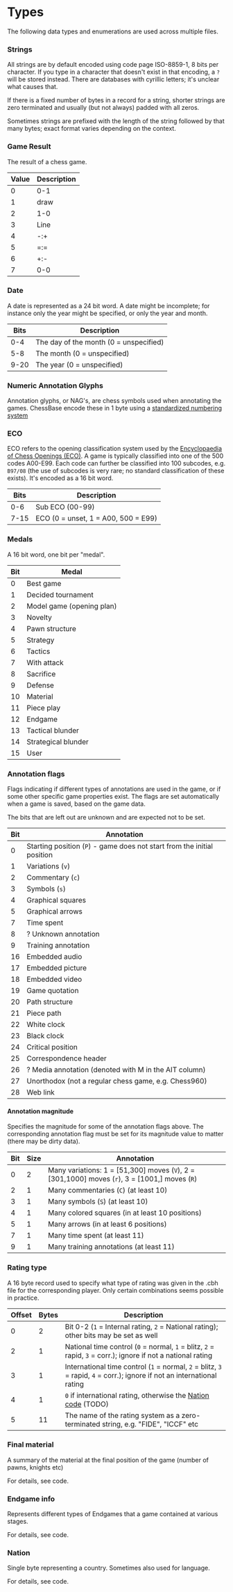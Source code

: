 # Types

The following data types and enumerations are used across multiple files.

### <a name="strings">Strings</a>

All strings are by default encoded using code page ISO-8859-1, 8 bits per character.
If you type in a character that doesn't exist in that encoding, a `?` will be stored instead.
There are databases with cyrillic letters; it's unclear what causes that.

If there is a fixed number of bytes in a record for a string, shorter strings
are zero terminated and usually (but not always) padded with all zeros.

Sometimes strings are prefixed with the length of the string followed by that many bytes;
exact format varies depending on the context.

### <a name="game_result">Game Result</a>

The result of a chess game.

| Value | Description
| ----  | ----
| 0     | 0-1
| 1     | draw
| 2     | 1-0
| 3     | Line
| 4     | -:+
| 5     | =:=
| 6     | +:-
| 7     | 0-0

### <a name="date">Date</a>

A date is represented as a 24 bit word. A date might be incomplete; for instance only the year might be specified, or only the year and month.

| Bits | Description
| ---- | ----
| 0-4  | The day of the month (0 = unspecified)
| 5-8  | The month (0 = unspecified)
| 9-20 | The year (0 = unspecified)


### <a name="nag">Numeric Annotation Glyphs</a>

Annotation glyphs, or NAG's, are chess symbols used when annotating the games.
ChessBase encode these in 1 byte using a <a href="https://en.wikipedia.org/wiki/Numeric_Annotation_Glyphs">
standardized numbering system</a>


### <a name="eco">ECO</a>

ECO refers to the opening classification system used by the <a href="https://en.wikipedia.org/wiki/Encyclopaedia_of_Chess_Openings">Encyclopaedia of Chess Openings (ECO)</a>.
A game is typically classified into one of the 500 codes A00-E99. Each code can further be classified into 100 subcodes, e.g. `B97/08` (the use of subcodes is very rare; no standard classification of these exists).
It's encoded as a 16 bit word.

| Bits | Description
| ---- | ----
| 0-6  | Sub ECO (00-99)
| 7-15 | ECO (0 = unset, 1 = A00, 500 = E99)

### <a name="medals">Medals</a>

A 16 bit word, one bit per "medal".

| Bit | Medal
| --- | ----
| 0   | Best game
| 1   | Decided tournament
| 2   | Model game (opening plan)
| 3   | Novelty
| 4   | Pawn structure
| 5   | Strategy
| 6   | Tactics
| 7   | With attack
| 8   | Sacrifice
| 9   | Defense
| 10  | Material
| 11  | Piece play
| 12  | Endgame
| 13  | Tactical blunder
| 14  | Strategical blunder
| 15  | User

### <a name="annotation_flags">Annotation flags</a>

Flags indicating if different types of annotations are used in the game, or if some other specific game properties exist.
The flags are set automatically when a game is saved, based on the game data.

The bits that are left out are unknown and are expected not to be set.

| Bit | Annotation
| --- | ----
| 0   | Starting position (`P`) - game does not start from the initial position
| 1   | Variations (`v`)
| 2   | Commentary (`c`)
| 3   | Symbols (`s`)
| 4   | Graphical squares
| 5   | Graphical arrows
| 7   | Time spent
| 8   | ? Unknown annotation
| 9   | Training annotation
| 16  | Embedded audio
| 17  | Embedded picture
| 18  | Embedded video
| 19  | Game quotation
| 20  | Path structure
| 21  | Piece path
| 22  | White clock
| 23  | Black clock
| 24  | Critical position
| 25  | Correspondence header
| 26  | ? Media annotation (denoted with M in the AIT column)
| 27  | Unorthodox (not a regular chess game, e.g. Chess960)
| 28  | Web link

#### <a name="annotation_magnitude">Annotation magnitude</a>

Specifies the magnitude for some of the annotation flags above. The corresponding annotation flag must be set for its magnitude value to matter (there may be dirty data).

| Bit | Size | Annotation
| --- | ---- | ----
| 0   | 2    | Many variations: 1 = [51,300] moves (`V`), 2 = [301,1000] moves (`r`), 3 = [1001,] moves (`R`)
| 2   | 1    | Many commentaries (`C`) (at least 10)
| 3   | 1    | Many symbols (`S`) (at least 10)
| 4   | 1    | Many colored squares (in at least 10 positions)
| 5   | 1    | Many arrows (in at least 6 positions)
| 7   | 1    | Many time spent (at least 11)
| 9   | 1    | Many training annotations (at least 11)

### <a name="rating_type">Rating type</a>

A 16 byte record used to specify what type of rating was given in the .cbh file for the corresponding player.
Only certain combinations seems possible in practice.

| Offset | Bytes | Description
| --- | --- | ---
| 0   | 2   | Bit 0-2 (`1` = Internal rating, `2` = National rating); other bits may be set as well
| 2   | 1   | National time control (`0` = normal, `1` = blitz, `2` = rapid, `3` = corr.); ignore if not a national rating
| 3   | 1   | International time control (`1` = normal, `2` = blitz, `3` = rapid, `4` = corr.); ignore if not an international rating
| 4   | 1   | `0` if international rating, otherwise the <a href="#nation">Nation code</a> (TODO)
| 5   | 11  | The name of the rating system as a zero-terminated string, e.g. "FIDE", "ICCF" etc

### <a name="final_material">Final material</a>

A summary of the material at the final position of the game (number of pawns, knights etc)

For details, see code.

### <a name="endgame_info">Endgame info</a>

Represents different types of Endgames that a game contained at various stages.

For details, see code.

### <a name="nation">Nation</a>

Single byte representing a country. Sometimes also used for language.

For details, see code.
